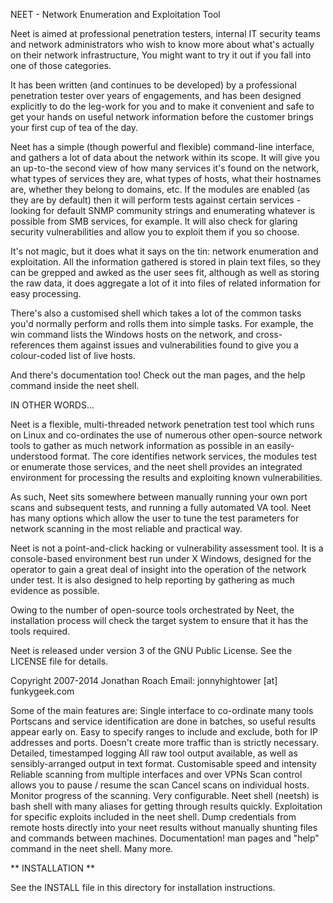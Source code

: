 NEET - Network Enumeration and Exploitation Tool

Neet is aimed at professional penetration testers, internal IT security teams and network administrators who wish to know more about what's actually on their network infrastructure, You might want to try it out if you fall into one of those categories.

It has been written (and continues to be developed) by a professional penetration tester over years of engagements, and has been designed explicitly to do the leg-work for you and to make it convenient and safe to get your hands on useful network information before the customer brings your first cup of tea of the day.

Neet has a simple (though powerful and flexible) command-line interface, and gathers a lot of data about the network within its scope. It will give you an up-to-the second view of how many services it's found on the network, what types of services they are, what types of hosts, what their hostnames are, whether they belong to domains, etc. If the modules are enabled (as they are by default) then it will perform tests against certain services - looking for default SNMP community strings and enumerating whatever is possible from SMB services, for example. It will also check for glaring security vulnerabilities and allow you to exploit them if you so choose.

It's not magic, but it does what it says on the tin: network enumeration and exploitation. All the information gathered is stored in plain text files, so they can be grepped and awked as the user sees fit, although as well as storing the raw data, it does aggregate a lot of it into files of related information for easy processing.

There's also a customised shell which takes a lot of the common tasks you'd normally perform and rolls them into simple tasks. For example, the win command lists the Windows hosts on the network, and cross-references them against issues and vulnerabilities found to give you a colour-coded list of live hosts.

And there's documentation too! Check out the man pages, and the help command inside the neet shell. 

IN OTHER WORDS...

Neet is a flexible, multi-threaded network penetration test tool which runs on Linux and co-ordinates the use of numerous other open-source network tools to gather as much network information as possible in an easily-understood format. The core identifies network services, the modules test or enumerate those services, and the neet shell provides an integrated environment for processing the results and exploiting known vulnerabilities.

As such, Neet sits somewhere between manually running your own port scans and subsequent tests, and running a fully automated VA tool. Neet has many options which allow the user to tune the test parameters for network scanning in the most reliable and practical way.

Neet is not a point-and-click hacking or vulnerability assessment tool. It is a console-based environment best run under X Windows, designed for the operator to gain a great deal of insight into the operation of the network under test. It is also designed to help reporting by gathering as much evidence as possible. 

Owing to the number of open-source tools orchestrated by Neet, the installation process will check the target system to ensure that it has the tools required.

Neet is released under version 3 of the GNU Public License. See the LICENSE file for details.

Copyright 2007-2014 Jonathan Roach
Email: jonnyhightower [at] funkygeek.com

Some of the main features are:
	Single interface to co-ordinate many tools
	Portscans and service identification are done in batches, so useful results appear early on.
	Easy to specify ranges to include and exclude, both for IP addresses and ports.
	Doesn't create more traffic than is strictly necessary.
	Detailed, timestamped logging
	All raw tool output available, as well as sensibly-arranged output in text format.
	Customisable speed and intensity
	Reliable scanning from multiple interfaces and over VPNs
	Scan control allows you to pause / resume the scan
	Cancel scans on individual hosts.
	Monitor progress of the scanning.
	Very configurable.
	Neet shell (neetsh) is bash shell with many aliases for getting through results quickly.
	Exploitation for specific exploits included in the neet shell.
	Dump credentials from remote hosts directly into your neet results without manually shunting files and commands between machines.
	Documentation! man pages and "help" command in the neet shell.
	Many more.

** INSTALLATION **

See the INSTALL file in this directory for installation instructions.

